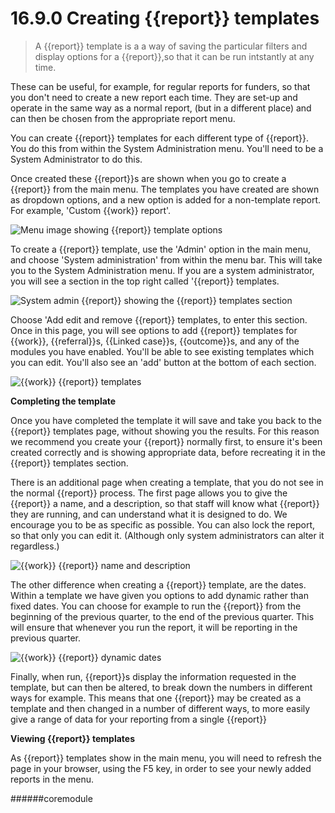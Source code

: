 # 16.9.0    Creating {{report}} templates

> A {{report}} template is a a way of saving the particular filters and display options for a {{report}},so that it can be run intstantly at any time.  

These can be useful, for example, for regular reports for funders, so that you don't need to create a new report each time.  They are set-up and operate in the same way as a normal report, (but in a different place) and can then be chosen from the appropriate report menu.

You can create {{report}} templates for each different type of {{report}}.  You do this from within the System Administration menu.  You'll need to be a System Administrator to do this.

Once created these {{report}}s are shown when you go to create a {{report}} from the main menu.  The templates you have created are shown as dropdown options, and a new option is added for a non-template report.  For example, 'Custom {{work}} report'.

![Menu image showing {{report}} template options](1211a.png)

To create a {{report}} template, use the 'Admin' option in the main menu, and choose 'System administration' from within the menu bar.  This will take you to the System Administration menu.  If you are a system administrator, you will see a section in the top right called '{{report}} templates.

![System admin {{report}} showing the {{report}} templates section](1212a.png)

Choose 'Add edit and remove {{report}} templates, to enter this section.  Once in this page, you will see options to add {{report}} templates for {{work}}, {{referral}}s, {{Linked case}}s, {{outcome}}s, and any of the modules you have enabled.  You'll be able to see existing templates which you can edit.  You'll also see an 'add' button at the bottom of each section.

![{{work}} {{report}} templates](1213a.png)

**Completing the template**

Once you have completed the template it will save and take you back to the {{report}} templates page, without showing you the results.  For this reason we recommend you create your {{report}} normally first, to ensure it's been created correctly and is showing appropriate data, before recreating it in the {{report}} templates section.

There is an additional page when creating a template, that you do not see in the normal {{report}} process.  The first page allows you to give the {{report}} a name, and a description, so that staff will know what {{report}} they are running, and can understand what it is designed to do.  We encourage you to be as specific as possible.  You can also lock the report, so that only you can edit it.  (Although only system administrators can alter it regardless.)


![{{work}} {{report}} name and description](1214a.png)

The other difference when creating a {{report}} template, are the dates.  Within a template we have given you options to add dynamic rather than fixed dates.  You can choose for example to run the {{report}} from the beginning of the previous quarter, to the end of the previous quarter.  This will ensure that whenever you run the report, it will be reporting in the previous quarter.

![{{work}} {{report}} dynamic dates](1215a.png)

Finally, when run, {{report}}s display the information requested in the template, but can then be altered, to break down the numbers in different ways for example.  This means that one {{report}} may be created as a template and then changed in a number of different ways, to more easily give a range of data for your reporting from a single {{report}}

**Viewing {{report}} templates**

As {{report}} templates show in the main menu, you will need to refresh the page in your browser, using the F5 key, in order to see your newly added reports in the menu.


######coremodule

